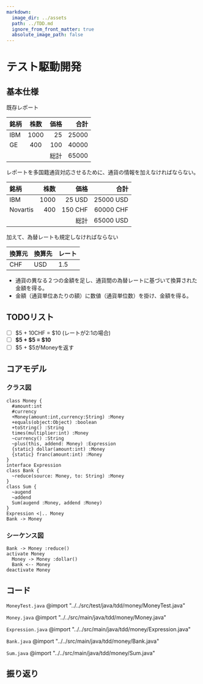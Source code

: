 ```yaml
---
markdown:
  image_dir: ../assets
  path: ../TDD.md
  ignore_from_front_matter: true
  absolute_image_path: false
---
```


# テスト駆動開発


## 基本仕様


既存レポート

|銘柄|株数|価格|合計|
|:---- |:----:|----:|----:|
|IBM |1000|25  |25000|
|GE  |400 |100 |40000|
|    |    |総計 |65000|

レポートを多国籍通貨対応させるために、通貨の情報を加えなければならない。

|銘柄       |株数  |価格  |合計  |
|:----     |----:|----:|----:|
|IBM       |1000|25 USD  |25000 USD|
|Novartis  |400 |150 CHF |60000 CHF|
|          |    |総計 |65000 USD|

加えて、為替レートも規定しなければならない

|換算元|換算先|レート|
|:----|:----|:----|
|CHF|USD|1.5|

+ 通貨の異なる２つの金額を足し、通貨間の為替レートに基づいて換算された金額を得る。
+ 金額（通貨単位あたりの額）に数値（通貨単位数）を掛け、金額を得る。

## TODOリスト

+ [ ] \$5 + 10CHF = \$10 (レートが2:1の場合)
+ [ ] **\$5 + \$5 = \$10**
+ [ ] \$5 + \$5がMoneyを返す

## コアモデル
### クラス図
```puml
class Money {
  #amount:int
  #currency  
  +Money(amount:int,currency:String) :Money
  +equals(object:Object) :boolean  
  +toString() :String
  times(multiplier:int) :Money
  ~currency() :String
  ~plus(this, addend: Money) :Expression
  {static} dollar(amount:int) :Money
  {static} franc(amount:int) :Money  
}
interface Expression
class Bank {
  ~reduce(source: Money, to: String) :Money
}
class Sum {
  ~augend
  ~addend
  Sum(augend :Money, addend :Money)
}
Expression <|.. Money
Bank -> Money
```
### シーケンス図
```puml
Bank -> Money :reduce()
activate Money
  Money -> Money :dollar()
  Bank <-- Money
deactivate Money
```

## コード
`MoneyTest.java`
@import "../../src/test/java/tdd/money/MoneyTest.java"

`Money.java`
@import "../../src/main/java/tdd/money/Money.java"

`Expression.java`
@import "../../src/main/java/tdd/money/Expression.java"

`Bank.java`
@import "../../src/main/java/tdd/money/Bank.java"

`Sum.java`
@import "../../src/main/java/tdd/money/Sum.java"


## 振り返り
